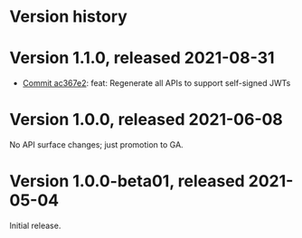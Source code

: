 # Version history

# Version 1.1.0, released 2021-08-31

- [Commit ac367e2](https://github.com/googleapis/google-cloud-dotnet/commit/ac367e2): feat: Regenerate all APIs to support self-signed JWTs

# Version 1.0.0, released 2021-06-08

No API surface changes; just promotion to GA.

# Version 1.0.0-beta01, released 2021-05-04

Initial release.

